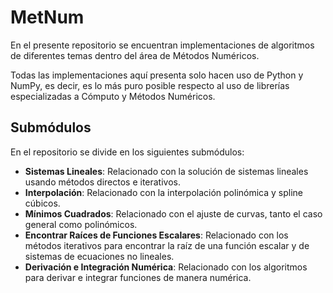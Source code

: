 # MetNum
En el presente repositorio se encuentran implementaciones de algoritmos de diferentes temas dentro del área de Métodos Numéricos.

Todas las implementaciones aquí presenta solo hacen uso de Python y NumPy, es decir, es lo más puro posible respecto al uso de librerías especializadas a Cómputo y Métodos Numéricos.

## Submódulos
En el repositorio se divide en los siguientes submódulos:
* **Sistemas Lineales**: Relacionado con la solución de sistemas lineales usando métodos directos e iterativos.
* **Interpolación**: Relacionado con la interpolación polinómica y spline cúbicos.
* **Mínimos Cuadrados**: Relacionado con el ajuste de curvas, tanto el caso general como polinómicos.
* **Encontrar Raíces de Funciones Escalares**: Relacionado con los métodos iterativos para encontrar la raíz de una función escalar y de sistemas de ecuaciones no lineales.
* **Derivación e Integración Numérica**: Relacionado con los algoritmos para derivar e integrar funciones de manera numérica.